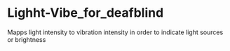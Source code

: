 # Lighht-Vibe_for_deafblind
Mapps light intensity to vibration intensity in order to indicate light sources or brightness
